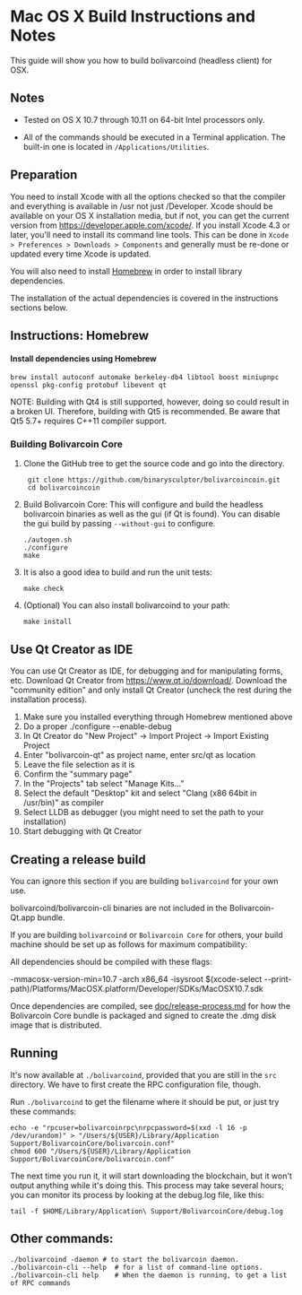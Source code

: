 Mac OS X Build Instructions and Notes
====================================
This guide will show you how to build bolivarcoind (headless client) for OSX.

Notes
-----

* Tested on OS X 10.7 through 10.11 on 64-bit Intel processors only.

* All of the commands should be executed in a Terminal application. The
built-in one is located in `/Applications/Utilities`.

Preparation
-----------

You need to install Xcode with all the options checked so that the compiler
and everything is available in /usr not just /Developer. Xcode should be
available on your OS X installation media, but if not, you can get the
current version from https://developer.apple.com/xcode/. If you install
Xcode 4.3 or later, you'll need to install its command line tools. This can
be done in `Xcode > Preferences > Downloads > Components` and generally must
be re-done or updated every time Xcode is updated.

You will also need to install [Homebrew](http://brew.sh) in order to install library
dependencies.

The installation of the actual dependencies is covered in the instructions
sections below.

Instructions: Homebrew
----------------------

#### Install dependencies using Homebrew

    brew install autoconf automake berkeley-db4 libtool boost miniupnpc openssl pkg-config protobuf libevent qt

NOTE: Building with Qt4 is still supported, however, doing so could result in a broken UI. Therefore, building with Qt5 is recommended. Be aware that Qt5 5.7+ requires C++11 compiler support.

### Building Bolivarcoin Core

1. Clone the GitHub tree to get the source code and go into the directory.

        git clone https://github.com/binarysculptor/bolivarcoincoin.git
        cd bolivarcoincoin

2.  Build Bolivarcoin Core:
    This will configure and build the headless bolivarcoin binaries as well as the gui (if Qt is found).
    You can disable the gui build by passing `--without-gui` to configure.

        ./autogen.sh
        ./configure
        make

3.  It is also a good idea to build and run the unit tests:

        make check

4.  (Optional) You can also install bolivarcoind to your path:

        make install

Use Qt Creator as IDE
------------------------
You can use Qt Creator as IDE, for debugging and for manipulating forms, etc.
Download Qt Creator from https://www.qt.io/download/. Download the "community edition" and only install Qt Creator (uncheck the rest during the installation process).

1. Make sure you installed everything through Homebrew mentioned above
2. Do a proper ./configure --enable-debug
3. In Qt Creator do "New Project" -> Import Project -> Import Existing Project
4. Enter "bolivarcoin-qt" as project name, enter src/qt as location
5. Leave the file selection as it is
6. Confirm the "summary page"
7. In the "Projects" tab select "Manage Kits..."
8. Select the default "Desktop" kit and select "Clang (x86 64bit in /usr/bin)" as compiler
9. Select LLDB as debugger (you might need to set the path to your installation)
10. Start debugging with Qt Creator

Creating a release build
------------------------
You can ignore this section if you are building `bolivarcoind` for your own use.

bolivarcoind/bolivarcoin-cli binaries are not included in the Bolivarcoin-Qt.app bundle.

If you are building `bolivarcoind` or `Bolivarcoin Core` for others, your build machine should be set up
as follows for maximum compatibility:

All dependencies should be compiled with these flags:

 -mmacosx-version-min=10.7
 -arch x86_64
 -isysroot $(xcode-select --print-path)/Platforms/MacOSX.platform/Developer/SDKs/MacOSX10.7.sdk

Once dependencies are compiled, see [doc/release-process.md](release-process.md) for how the Bolivarcoin Core
bundle is packaged and signed to create the .dmg disk image that is distributed.

Running
-------

It's now available at `./bolivarcoind`, provided that you are still in the `src`
directory. We have to first create the RPC configuration file, though.

Run `./bolivarcoind` to get the filename where it should be put, or just try these
commands:

    echo -e "rpcuser=bolivarcoinrpc\nrpcpassword=$(xxd -l 16 -p /dev/urandom)" > "/Users/${USER}/Library/Application Support/BolivarcoinCore/bolivarcoin.conf"
    chmod 600 "/Users/${USER}/Library/Application Support/BolivarcoinCore/bolivarcoin.conf"

The next time you run it, it will start downloading the blockchain, but it won't
output anything while it's doing this. This process may take several hours;
you can monitor its process by looking at the debug.log file, like this:

    tail -f $HOME/Library/Application\ Support/BolivarcoinCore/debug.log

Other commands:
-------

    ./bolivarcoind -daemon # to start the bolivarcoin daemon.
    ./bolivarcoin-cli --help  # for a list of command-line options.
    ./bolivarcoin-cli help    # When the daemon is running, to get a list of RPC commands
